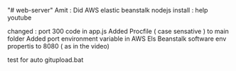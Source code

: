 "# web-server" 
Amit : Did AWS elastic beanstalk nodejs install : help youtube

changed : port 300 code in app.js
Added Procfile ( case sensative ) to main folder
Added port environment variable in AWS Els Beanstalk software env propertis to 8080 ( as in the video)

test for auto gitupload.bat